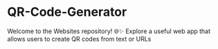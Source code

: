 # QR-Code-Generator
Welcome to the Websites repository! 🌐✨ Explore a useful web app that allows users to create QR codes from text or URLs
